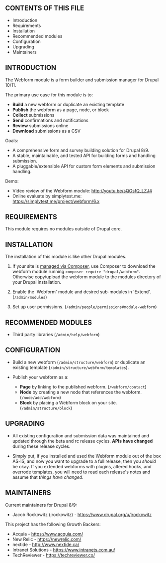 ## CONTENTS OF THIS FILE

- Introduction
- Requirements
- Installation
- Recommended modules
- Configuration
- Upgrading
- Maintainers


## INTRODUCTION

The Webform module is a form builder and submission manager for Drupal 10/11.

The primary use case for this module is to:

- **Build** a new webform or duplicate an existing template
- **Publish** the webform as a page, node, or block
- **Collect** submissions
- **Send** confirmations and notifications
- **Review** submissions online
- **Download** submissions as a CSV

Goals:

- A comprehensive form and survey building solution for Drupal 8/9.
- A stable, maintainable, and tested API for building forms and handling
  submission.
- A pluggable/extensible API for custom form elements and submission handling.

Demo:

- Video review of the Webform module:
  http://youtu.be/sQGsfQ_LZJ4
- Online evaluate by simplytest.me:
  https://simplytest.me/project/webform/6.x

## REQUIREMENTS

This module requires no modules outside of Drupal core.


## INSTALLATION

The installation of this module is like other Drupal modules.

1. If your site is [managed via Composer](https://www.drupal.org/node/2718229),
   use Composer to download the webform module running
   ```composer require "drupal/webform"```. Otherwise copy/upload the webform
   module to the modules directory of your Drupal installation.

2. Enable the 'Webform' module and desired sub-modules in 'Extend'.
   (`/admin/modules`)

3. Set up user permissions. (`/admin/people/permissions#module-webform`)


## RECOMMENDED MODULES

- Third party libraries (`/admin/help/webform`)


## CONFIGURATION

- Build a new webform (`/admin/structure/webform`)
  or duplicate an existing template (`/admin/structure/webform/templates`).

- Publish your webform as a:
  - **Page** by linking to the published webform. (`/webform/contact`)
  - **Node** by creating a new node that references the
    webform. (`/node/add/webform`)
  - **Block** by placing a Webform block on your
    site. (`/admin/structure/block`)


## UPGRADING

- All existing configuration and submission data was maintained and updated
  through the beta and rc release cycles.
  **APIs have changed** during these release cycles.

- Simply put, if you installed and used the Webform module out of the box AS-IS,
  and now you want to upgrade to a full release, then
  you _should_ be okay. If you extended webforms with plugins, altered
  hooks, and overrode templates, you will need to read each release's
  notes and assume that _things have changed_.


## MAINTAINERS

Current maintainers for Drupal 8/9:

- Jacob Rockowitz (jrockowitz) - https://www.drupal.org/u/jrockowitz

This project has the following Growth Backers:

- Acquia - https://www.acquia.com/
- New Relic - https://newrelic.com/
- nextide - http://www.nextide.ca/
- Intranet Solutions - https://www.intranets.com.au/
- TechReviewer - https://techreviewer.co/
